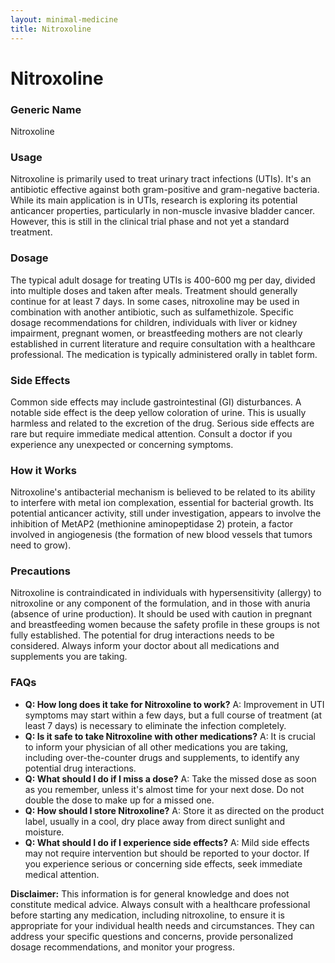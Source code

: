 ```yaml
---
layout: minimal-medicine
title: Nitroxoline
---
```


# Nitroxoline
### Generic Name
Nitroxoline

### Usage
Nitroxoline is primarily used to treat urinary tract infections (UTIs).  It's an antibiotic effective against both gram-positive and gram-negative bacteria.  While its main application is in UTIs, research is exploring its potential anticancer properties, particularly in non-muscle invasive bladder cancer.  However, this is still in the clinical trial phase and not yet a standard treatment.

### Dosage
The typical adult dosage for treating UTIs is 400-600 mg per day, divided into multiple doses and taken after meals.  Treatment should generally continue for at least 7 days.  In some cases, nitroxoline may be used in combination with another antibiotic, such as sulfamethizole.  Specific dosage recommendations for children, individuals with liver or kidney impairment, pregnant women, or breastfeeding mothers are not clearly established in current literature and require consultation with a healthcare professional.  The medication is typically administered orally in tablet form.

### Side Effects
Common side effects may include gastrointestinal (GI) disturbances. A notable side effect is the deep yellow coloration of urine. This is usually harmless and related to the excretion of the drug.  Serious side effects are rare but require immediate medical attention. Consult a doctor if you experience any unexpected or concerning symptoms.

### How it Works
Nitroxoline's antibacterial mechanism is believed to be related to its ability to interfere with metal ion complexation, essential for bacterial growth. Its potential anticancer activity, still under investigation, appears to involve the inhibition of MetAP2 (methionine aminopeptidase 2) protein, a factor involved in angiogenesis (the formation of new blood vessels that tumors need to grow).

### Precautions
Nitroxoline is contraindicated in individuals with hypersensitivity (allergy) to nitroxoline or any component of the formulation, and in those with anuria (absence of urine production).  It should be used with caution in pregnant and breastfeeding women because the safety profile in these groups is not fully established.  The potential for drug interactions needs to be considered.  Always inform your doctor about all medications and supplements you are taking.

### FAQs

* **Q:  How long does it take for Nitroxoline to work?**  A:  Improvement in UTI symptoms may start within a few days, but a full course of treatment (at least 7 days) is necessary to eliminate the infection completely.
* **Q:  Is it safe to take Nitroxoline with other medications?** A:  It is crucial to inform your physician of all other medications you are taking, including over-the-counter drugs and supplements, to identify any potential drug interactions.
* **Q:  What should I do if I miss a dose?** A:  Take the missed dose as soon as you remember, unless it's almost time for your next dose.  Do not double the dose to make up for a missed one.
* **Q:  How should I store Nitroxoline?** A: Store it as directed on the product label, usually in a cool, dry place away from direct sunlight and moisture.
* **Q:  What should I do if I experience side effects?** A: Mild side effects may not require intervention but should be reported to your doctor.  If you experience serious or concerning side effects, seek immediate medical attention.


**Disclaimer:** This information is for general knowledge and does not constitute medical advice.  Always consult with a healthcare professional before starting any medication, including nitroxoline, to ensure it is appropriate for your individual health needs and circumstances.  They can address your specific questions and concerns, provide personalized dosage recommendations, and monitor your progress.
